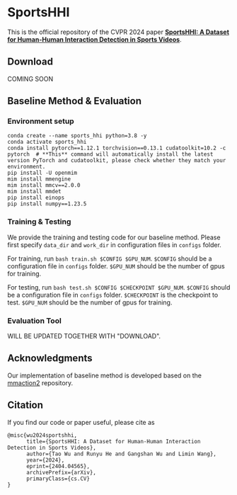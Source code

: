 # SportsHHI

This is the official repository of the CVPR 2024 paper [**SportsHHI: A Dataset for Human-Human Interaction Detection in Sports Videos**](https://arxiv.org/abs/2404.04565).

## Download

COMING SOON

## Baseline Method & Evaluation

### Environment setup

```
conda create --name sports_hhi python=3.8 -y
conda activate sports_hhi
conda install pytorch==1.12.1 torchvision==0.13.1 cudatoolkit=10.2 -c pytorch  # **This** command will automatically install the latest version PyTorch and cudatoolkit, please check whether they match your environment.
pip install -U openmim
mim install mmengine
mim install mmcv==2.0.0
mim install mmdet
pip install einops
pip install numpy==1.23.5
```

### Training & Testing

We provide the training and testing code for our baseline method. Please first specify ```data_dir``` and ```work_dir``` in configuration files in ```configs``` folder.

For training, run ```bash train.sh $CONFIG $GPU_NUM```. ```$CONFIG``` should be a configuration file in ```configs``` folder. ```$GPU_NUM``` should be the number of gpus for training.

For testing, run ```bash test.sh $CONFIG $CHECKPOINT $GPU_NUM```. ```$CONFIG``` should be a configuration file in ```configs``` folder. ```$CHECKPOINT``` is the checkpoint to test. ```$GPU_NUM``` should be the number of gpus for training.

### Evaluation Tool

WILL BE UPDATED TOGETHER WITH "DOWNLOAD".

## Acknowledgments

Our implementation of baseline method is developed based on the [mmaction2](https://github.com/open-mmlab/mmaction2/) repository.

## Citation

If you find our code or paper useful, please cite as

```
@misc{wu2024sportshhi,
      title={SportsHHI: A Dataset for Human-Human Interaction Detection in Sports Videos}, 
      author={Tao Wu and Runyu He and Gangshan Wu and Limin Wang},
      year={2024},
      eprint={2404.04565},
      archivePrefix={arXiv},
      primaryClass={cs.CV}
}
```
